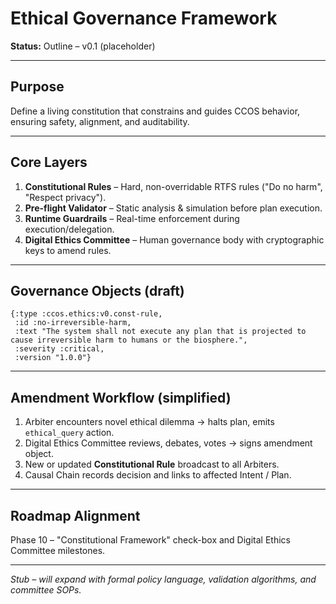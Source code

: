 # Ethical Governance Framework

**Status:** Outline – v0.1 (placeholder)

---

## Purpose

Define a living constitution that constrains and guides CCOS behavior, ensuring safety, alignment, and auditability.

---

## Core Layers

1. **Constitutional Rules** – Hard, non-overridable RTFS rules ("Do no harm", "Respect privacy").
2. **Pre-flight Validator** – Static analysis & simulation before plan execution.
3. **Runtime Guardrails** – Real-time enforcement during execution/delegation.
4. **Digital Ethics Committee** – Human governance body with cryptographic keys to amend rules.

---

## Governance Objects (draft)

```rtfs
{:type :ccos.ethics:v0.const-rule,
 :id :no-irreversible-harm,
 :text "The system shall not execute any plan that is projected to cause irreversible harm to humans or the biosphere.",
 :severity :critical,
 :version "1.0.0"}
```

---

## Amendment Workflow (simplified)

1. Arbiter encounters novel ethical dilemma → halts plan, emits `ethical_query` action.
2. Digital Ethics Committee reviews, debates, votes → signs amendment object.
3. New or updated **Constitutional Rule** broadcast to all Arbiters.
4. Causal Chain records decision and links to affected Intent / Plan.

---

## Roadmap Alignment

Phase 10 – "Constitutional Framework" check-box and Digital Ethics Committee milestones.

---

_Stub – will expand with formal policy language, validation algorithms, and committee SOPs._
